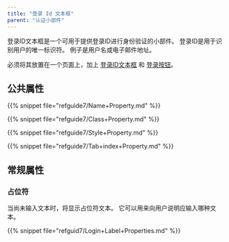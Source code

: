 ```yaml
---
title: "登录 Id 文本框"
parent: "认证小部件"
---
```



登录ID文本框是一个可用于提供登录ID进行身份验证的小部件。 登录ID是用于识别用户的唯一标识符。 例子是用户名或电子邮件地址。

必须将其放置在一个页面上，加上 [登录ID文本框](login-id-text-box) 和 [登录按钮](sign-in-button)。

## 公共属性

{{% snippet file="refguide7/Name+Property.md" %}}

{{% snippet file="refguide7/Class+Property.md" %}}

{{% snippet file="refguide7/Style+Property.md" %}}

{{% snippet file="refguide7/Tab+index+Property.md" %}}

## 常规属性

### 占位符

当尚未输入文本时，将显示占位符文本。 它可以用来向用户说明应输入哪种文本。

{{% snippet file="refguid7/Login+Label+Properties.md" %}}
